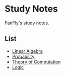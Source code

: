 Study Notes
===
FanFly's study notes.

## List
* [Linear Algebra](linear-algebra)
* [Probability](probability)
* [Theory of Computation](theory-of-computation)
* [Logic](logic)